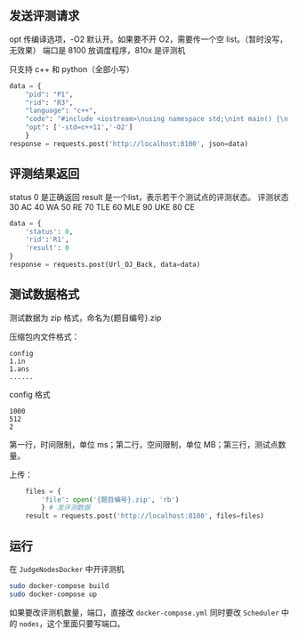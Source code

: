 ## 发送评测请求
opt 传编译选项，-O2 默认开。如果要不开 O2，需要传一个空 list。（暂时没写，无效果）
端口是 8100 放调度程序，810x 是评测机

只支持 c++ 和 python（全部小写）

```python
data = {
    "pid": "P1",
    "rid": "R3",
    "language": "c++",
    "code": "#include <iostream>\nusing namespace std;\nint main() {\n    int a, b, c;\n    cin >> a >> b;\n    c = a + b * 2;\n    cout << c;\n    return 0;\n}\n// test",
    "opt": ['-std=c++11','-O2']
    } 
response = requests.post('http://localhost:8100', json=data)
```



## 评测结果返回

status 0 是正确返回
result 是一个list，表示若干个测试点的评测状态。
评测状态 30 AC 40 WA 50 RE 70 TLE 60 MLE 90 UKE 80 CE

```python
data = {
    'status': 0,
    'rid':'R1',
    'result': 0
}
response = requests.post(Url_OJ_Back, data=data)
```

## 测试数据格式

测试数据为 zip 格式，命名为{题目编号}.zip

压缩包内文件格式：
```
config
1.in
1.ans
......
```
config 格式
```
1000
512
2
```
第一行，时间限制，单位 ms；第二行，空间限制，单位 MB；第三行，测试点数量。

上传：
```python
    files = {
        'file': open('{题目编号}.zip', 'rb')
        } # 发评测数据
    result = requests.post('http://localhost:8100', files=files)
```

## 运行

在 `JudgeNodesDocker` 中开评测机

```sh
sudo docker-compose build
sudo docker-compose up
```

如果要改评测机数量，端口，直接改 `docker-compose.yml` 同时要改 `Scheduler` 中的 `nodes`，这个里面只要写端口。